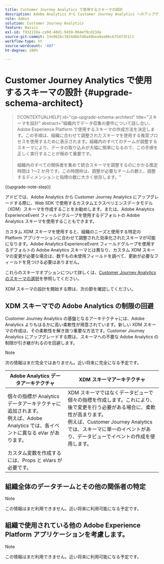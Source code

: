 ```yaml
---
title: Customer Journey Analytics で使用するスキーマの設計
description: Adobe Analytics から Customer Journey Analytics へのアップグレード時に推奨されるパスについて説明します。
role: Admin
solution: Customer Journey Analytics
feature: Basics
exl-id: f932110a-ca9d-40d1-9459-064ef9cd23da
source-git-commit: 33e962bc3834d6b7d0a49bea9aa06c67547351c1
workflow-type: ht
source-wordcount: '487'
ht-degree: 100%

---
```


# Customer Journey Analytics で使用するスキーマの設計 {#upgrade-schema-architect}

<!-- markdownlint-disable MD034 -->

>[!CONTEXTUALHELP]
>id="cja-upgrade-schema-architect"
>title="スキーマを設計"
>abstract="組織内でデータ収集の要件について話し合い、Adobe Experience Platform で使用するスキーマの作成方法を決定します。この手順は、組織に合わせて調整されたスキーマを使用する推奨プロセスを使用するために表示されます。組織内のすべてのチームが調整するスキーマにより、データの取り込みが大幅に簡単になるので、この手順を正しく実行することが極めて重要です。<br><br>組織内のすべての関係者を集めて統合スキーマを調整するのにかかる推定時間は 1～2 か月です。この時間枠は、調整が必要なチームの数と、調整するディメンションと指標の数に大きく依存します。"

<!-- markdownlint-enable MD034 -->

{{upgrade-note-step}}

アドビでは、Adobe Analytics から Customer Journey Analytics にアップグレードする際に、Web SDK で使用するカスタムエクスペリエンスデータモデル（XDM）スキーマを作成することをお勧めします。または、Adobe Analytics ExperienceEvent フィールドグループを使用するデフォルトの Adobe Analytics スキーマを使用することもできます。

カスタム XDM スキーマを使用すると、組織のニーズと使用する特定の Platform アプリケーションに合わせて調整された効率化されたスキーマが可能になります。Adobe Analytics ExperienceEvent フィールドグループを使用するデフォルトの Adobe Analytics スキーマとは異なり、カスタム XDM スキーマの変更が必要な場合は、数千もの未使用フィールドを調べて、更新が必要なフィールドを見つける必要はありません。

これらのスキーマオプションについて詳しくは、[Customer Journey Analytics のスキーマの選択](/help/getting-started/cja-upgrade/cja-upgrade-schema-existing.md)を参照してください。

XDM スキーマの設計を開始する際は、次の節を確認してください。

## XDM スキーマでの Adobe Analytics の制限の回避

Customer Journey Analytics の基盤となるアーキテクチャには、Adobe Analytics よりもはるかに高い柔軟性が用意されています。新しい XDM スキーマの作成は、その柔軟性を解き放つ重要な方法です。Customer Journey Analytics にアップグレードする際は、スキーマへの不要な Adobe Analytics の制限が引き継がれるのを回避します。

>[!NOTE]
>
>次の情報はまだ完全ではありません。近い将来に完全になる予定です。

| Adobe Analytics データアーキテクチャ | XDM スキーマアーキテクチャ |
|---------|----------|
| 個々の指標が Analytics データアーキテクチャに追加されます。<br/>例えば、Adobe Analytics では、各イベントに異なる eVar があります。 | XDM スキーマではなくデータビューで個々の指標を作成します。これにより、後で変更を行う必要がある場合に、柔軟性が高まります。<br/>例えば、Customer Journey Analytics では、スキーマに単一のイベントがあり、データビューでイベントの作成を使用します。 |
| カスタム変数を作成するには、Props と eVars が必要です。 |  |

## 組織全体のデータチームとその他の関係者の特定

>[!NOTE]
>
>この情報はまだ利用できません。近い将来に利用可能になる予定です。

## 組織で使用されている他の Adobe Experience Platform アプリケーションを考慮します。

>[!NOTE]
>
>この情報はまだ利用できません。近い将来に利用可能になる予定です。
